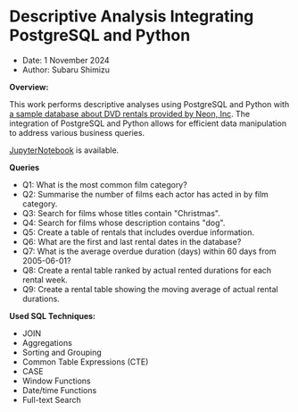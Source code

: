 # Descriptive Analysis Integrating PostgreSQL and Python
- Date: 1 November 2024
- Author: Subaru Shimizu

**Overview:**  
  
This work performs descriptive analyses using PostgreSQL and Python with [a sample database about DVD rentals provided by Neon, Inc](https://neon.tech/postgresql/postgresql-getting-started/postgresql-sample-database). The integration of PostgreSQL and Python allows for efficient data manipulation to address various business queries.

[JupyterNotebook](https://github.com/subaru3577/05-PostgreSQL-Python/blob/main/PostgreSQL_descriptive_analysis.ipynb) is available.


**Queries**
- Q1: What is the most common film category?
- Q2: Summarise the number of films each actor has acted in by film category.
- Q3: Search for films whose titles contain "Christmas".
- Q4: Search for films whose description contains "dog".
- Q5: Create a table of rentals that includes overdue information.
- Q6: What are the first and last rental dates in the database?
- Q7: What is the average overdue duration (days) within 60 days from 2005-06-01?
- Q8: Create a rental table ranked by actual rented durations for each rental week.
- Q9: Create a rental table showing the moving average of actual rental durations.

**Used SQL Techniques:**  
- JOIN
- Aggregations
- Sorting and Grouping
- Common Table Expressions (CTE)
- CASE
- Window Functions
- Date/time Functions
- Full-text Search
